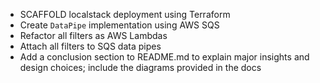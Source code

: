 - SCAFFOLD localstack deployment using Terraform 
- Create `DataPipe` implementation using AWS SQS 
- Refactor all filters as AWS Lambdas
- Attach all filters to SQS data pipes
- Add a conclusion section to README.md to explain major insights and design choices; include the diagrams provided in the docs
